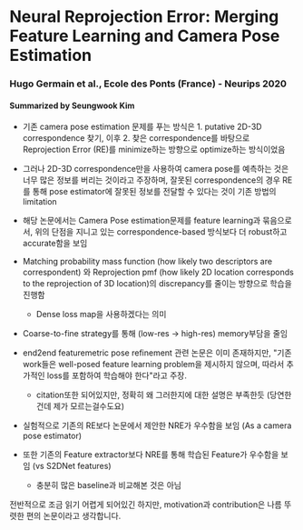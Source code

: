 # Neural Reprojection Error: Merging Feature Learning and Camera Pose Estimation
### Hugo Germain et al., Ecole des Ponts (France) - Neurips 2020
#### Summarized by Seungwook Kim

* 기존 camera pose estimation 문제를 푸는 방식은 1. putative 2D-3D correspondence 찾기, 이후 2. 찾은 correspondence를 바탕으로 Reprojection Error (RE)를 minimize하는 방향으로 optimize하는 방식이었음

* 그러나 2D-3D correspondence만을 사용하여 camera pose를 예측하는 것은 너무 많은 정보를 버리는 것이라고 주장하며, 잘못된 correspondence의 경우 RE를 통해 pose estimator에 잘못된 정보를 전달할 수 있다는 것이 기존 방법의 limitation
	
* 해당 논문에서는 Camera Pose estimation문제를 feature learning과 묶음으로서, 위의 단점을 지니고 있는 correspondence-based 방식보다 더 robust하고 accurate함을 보임
	
* Matching probability mass function (how likely two descriptors are correspondent) 와 Reprojection pmf (how likely 2D location corresponds to the reprojection of 3D location)의 discrepancy를 줄이는 방향으로 학습을 진행함
    * Dense loss map을 사용하겠다는 의미
	
* Coarse-to-fine strategy를 통해 (low-res -> high-res) memory부담을 줄임
	
* end2end featuremetric pose refinement 관련 논문은 이미 존재하지만, "기존 work들은 well-posed feature learning problem을 제시하지 않으며, 따라서 추가적인 loss를 포함하여 학습해야 한다"라고 주장.
	* citation또한 되어있지만, 정확히 왜 그러한지에 대한 설명은 부족한듯 (당연한건데 제가 모르는걸수도요)
	
* 실험적으로 기존의 RE보다 논문에서 제안한 NRE가 우수함을 보임 (As a camera pose estimator)
	
* 또한 기존의 Feature extractor보다 NRE를 통해 학습된 Feature가 우수함을 보임 (vs S2DNet features)
	* 충분히 많은 baseline과 비교해본 것은 아님

전반적으로 조금 읽기 어렵게 되어있긴 하지만, motivation과 contribution은 나름 뚜렷한 편의 논문이라고 생각합니다.